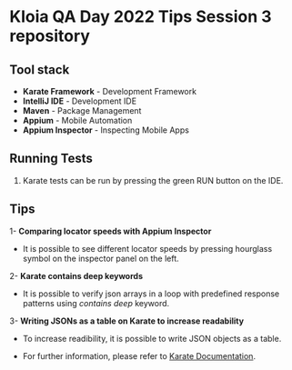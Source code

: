 # Kloia QA Day 2022 Tips Session 3 repository

## Tool stack

* **Karate Framework** - Development Framework
* **IntelliJ IDE** - Development IDE
* **Maven** - Package Management
* **Appium** - Mobile Automation
* **Appium Inspector** - Inspecting Mobile Apps

## Running Tests

1. Karate tests can be run by pressing the green RUN button on the IDE.

## Tips

1- **Comparing locator speeds with Appium Inspector**

* It is possible to see different locator speeds by pressing hourglass symbol on the inspector panel on the left.

2- **Karate contains deep keywords**

* It is possible to verify json arrays in a loop with predefined response patterns using *contains deep* keyword.

3- **Writing JSONs as a table on Karate to increase readability**

* To increase readibility, it is possible to write JSON objects as a table.

* For further information, please refer to [Karate Documentation](https://github.com/karatelabs/karate).


